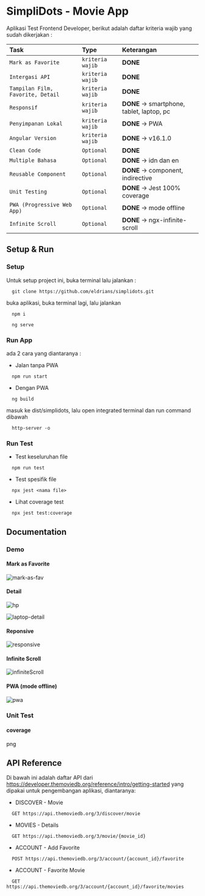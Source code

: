 # SimpliDots - Movie App

Aplikasi Test Frontend Developer, berikut adalah daftar kriteria wajib yang sudah dikerjakan :

| Task                              | Type             | Keterangan                                 |
| :-------------------------------- | :--------------- | :----------------------------------------- |
| `Mark as Favorite`                | `kriteria wajib` | **DONE**                                   |
| `Intergasi API`                   | `kriteria wajib` | **DONE**                                   |
| `Tampilan Film, Favorite, Detail` | `kriteria wajib` | **DONE**                                   |
| `Responsif`                       | `kriteria wajib` | **DONE** -> smartphone, tablet, laptop, pc |
| `Penyimpanan Lokal`               | `kriteria wajib` | **DONE** -> PWA                            |
| `Angular Version`                 | `kriteria wajib` | **DONE** -> v16.1.0                        |
| `Clean Code`                      | `Optional`       | **DONE**                                   |
| `Multiple Bahasa`                 | `Optional`       | **DONE** -> idn dan en                     |
| `Reusable Component`              | `Optional`       | **DONE** -> component, indirective         |
| `Unit Testing`                    | `Optional`       | **DONE** -> Jest 100% coverage             |
| `PWA (Progressive Web App)`       | `Optional`       | **DONE** -> mode offline                   |
| `Infinite Scroll`                 | `Optional`       | **DONE** -> ngx-infinite-scroll            |

## Setup & Run

### Setup

Untuk setup project ini, buka terminal lalu jalankan :

```
  git clone https://github.com/eldrians/simplidots.git
```

buka aplikasi, buka terminal lagi, lalu jalankan

```
  npm i
```

```
  ng serve
```

### Run App

ada 2 cara yang diantaranya :

- Jalan tanpa PWA

```
  npm run start
```

- Dengan PWA

```
  ng build
```

masuk ke dist/simplidots, lalu open integrated terminal dan run command dibawah

```
  http-server -o
```

### Run Test

- Test keseluruhan file

```
  npm run test
```

- Test spesifik file

```
  npx jest <nama file>
```

- Lihat coverage test

```
  npx jest test:coverage
```

## Documentation

### Demo

#### Mark as Favorite

![mark-as-fav](https://github.com/eldrians/simplidots/assets/91566708/3193886c-05f2-48b4-80a6-c12d9a692c86)


#### Detail

![hp](https://github.com/eldrians/simplidots/assets/91566708/aebf34f7-d29e-469d-8b72-b9d4f8131d30)

![laptop-detail](https://github.com/eldrians/simplidots/assets/91566708/5d2d4d41-6613-4729-b036-273b5c472184)


#### Reponsive

![responsive](https://github.com/eldrians/simplidots/assets/91566708/b8170186-1ec9-4974-8b19-5a679958b260)


#### Infinite Scroll

![infiniteScroll](https://github.com/eldrians/simplidots/assets/91566708/f72baa1c-5524-4981-a642-88622db4261e)


#### PWA (mode offline)

![pwa](https://github.com/eldrians/simplidots/assets/91566708/fa50d1f1-f995-4dfe-868b-c3257f2824ed)


### Unit Test

#### coverage

png

## API Reference

Di bawah ini adalah daftar API dari https://developer.themoviedb.org/reference/intro/getting-started yang dipakai untuk pengembangan aplikasi, diantaranya:

- DISCOVER - Movie

```http
  GET https://api.themoviedb.org/3/discover/movie
```

- MOVIES - Details

```http
  GET https://api.themoviedb.org/3/movie/{movie_id}
```

- ACCOUNT - Add Favorite

```http
  POST https://api.themoviedb.org/3/account/{account_id}/favorite
```

- ACCOUNT - Favorite Movie

```http
  GET https://api.themoviedb.org/3/account/{account_id}/favorite/movies
```
